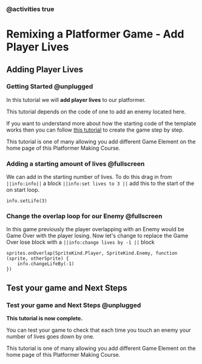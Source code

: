 ### @activities true

# Remixing a Platformer Game - Add Player Lives

## Adding Player Lives 
### Getting Started @unplugged

In this tutorial we will **add player lives** to our platformer.

This tutorial depends on the code of one to add an enemy located here. 

If you want to understand more about how the starting code of the template works then you can follow [this tutorial](https://arcade.makecode.com/beta#tutorial:https://github.com/mickfuzz/makecode-platformer-101)
 to create the game step by step.

This tutorial is one of many allowing you add different Game Element on the home page of this Platformer Making Course.

### Adding a starting amount of lives @fullscreen
We can add in the starting number of lives.
To do this drag in from ``||info:info||`` a block  ``||info:set lives to 3 ||`` add this to the 
start of the on start loop. 

```blocks
info.setLife(3)
```

### Change the overlap loop for our Enemy @fullscreen
In this game previously the player overlapping with an Enemy would be Game Over with the player losing.
Now let's change to replace the Game Over lose block with a ``||info:change lives by -1 ||`` block

```blocks
sprites.onOverlap(SpriteKind.Player, SpriteKind.Enemy, function (sprite, otherSprite) {
    info.changeLifeBy(-1)
})
```

## Test your game and Next Steps 
### Test your game and Next Steps @unplugged
**This tutorial is now complete.** 

You can test your game to check that each time you touch an enemy your number of lives
goes down by one. 

This tutorial is one of many allowing you add different Game Element on the home page of this Platformer Making Course.
